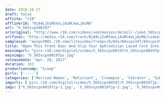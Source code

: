 ```yaml
---
date: 2018-10-27
draft: false
affsite: "r18"
afflinkr18: "NjA4LjEuMS4xLjAuMC4wLjAuMA"
url: "h_565scpx00197"
urloriginal: "http://www.r18.com/videos/vod/movies/detail/-/id=h_565scpx00197"
urlfinal: "http://media.r18.com/track/NjA4LjEuMS4xLjAuMC4wLjAuMA/videos/vod/movies/detail/-/id=h_565scpx00197"
samplevid: "awspv3001.r18.com/litevideo/freepv/8/84s/84scpx197/84scpx197_dmb_w.mp4"
title: "Open This Front Door And Slip Your Aphrodisiac Laced Cock Into A Loose Housewife For Some Home Delivery Quickie Sex!! 2"
mainimgurl: "pics.r18.com/digital/video/h_565scpx00197/h_565scpx00197ps.jpg"
mainimgs: "h_565scpx00197ps.jpg"
releasedate: "Apr. 28, 2017"
duration: 193
productioncomp: "Scoop"
girls: ['----']
categories: ['Married Woman', 'Reluctant', 'Creampie', 'Vibrator', 'Substance Use', 'Hi-Def']
imgurls: ['pics.r18.com/digital/video/h_565scpx00197/h_565scpx00197jp-1.jpg', 'pics.r18.com/digital/video/h_565scpx00197/h_565scpx00197jp-2.jpg', 'pics.r18.com/digital/video/h_565scpx00197/h_565scpx00197jp-3.jpg', 'pics.r18.com/digital/video/h_565scpx00197/h_565scpx00197jp-4.jpg', 'pics.r18.com/digital/video/h_565scpx00197/h_565scpx00197jp-5.jpg', 'pics.r18.com/digital/video/h_565scpx00197/h_565scpx00197jp-6.jpg', 'pics.r18.com/digital/video/h_565scpx00197/h_565scpx00197jp-7.jpg', 'pics.r18.com/digital/video/h_565scpx00197/h_565scpx00197jp-8.jpg', 'pics.r18.com/digital/video/h_565scpx00197/h_565scpx00197jp-9.jpg', 'pics.r18.com/digital/video/h_565scpx00197/h_565scpx00197jp-10.jpg', 'pics.r18.com/digital/video/h_565scpx00197/h_565scpx00197jp-11.jpg', 'pics.r18.com/digital/video/h_565scpx00197/h_565scpx00197jp-12.jpg', 'pics.r18.com/digital/video/h_565scpx00197/h_565scpx00197jp-13.jpg', 'pics.r18.com/digital/video/h_565scpx00197/h_565scpx00197jp-14.jpg', 'pics.r18.com/digital/video/h_565scpx00197/h_565scpx00197jp-15.jpg', 'pics.r18.com/digital/video/h_565scpx00197/h_565scpx00197jp-16.jpg', 'pics.r18.com/digital/video/h_565scpx00197/h_565scpx00197jp-17.jpg', 'pics.r18.com/digital/video/h_565scpx00197/h_565scpx00197jp-18.jpg', 'pics.r18.com/digital/video/h_565scpx00197/h_565scpx00197jp-19.jpg', 'pics.r18.com/digital/video/h_565scpx00197/h_565scpx00197jp-20.jpg']
imgs: ['h_565scpx00197jp-1.jpg', 'h_565scpx00197jp-2.jpg', 'h_565scpx00197jp-3.jpg', 'h_565scpx00197jp-4.jpg', 'h_565scpx00197jp-5.jpg', 'h_565scpx00197jp-6.jpg', 'h_565scpx00197jp-7.jpg', 'h_565scpx00197jp-8.jpg', 'h_565scpx00197jp-9.jpg', 'h_565scpx00197jp-10.jpg', 'h_565scpx00197jp-11.jpg', 'h_565scpx00197jp-12.jpg', 'h_565scpx00197jp-13.jpg', 'h_565scpx00197jp-14.jpg', 'h_565scpx00197jp-15.jpg', 'h_565scpx00197jp-16.jpg', 'h_565scpx00197jp-17.jpg', 'h_565scpx00197jp-18.jpg', 'h_565scpx00197jp-19.jpg', 'h_565scpx00197jp-20.jpg']
---
```

